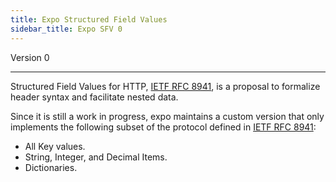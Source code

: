 ```yaml
---
title: Expo Structured Field Values
sidebar_title: Expo SFV 0
---
```


Version 0

---

Structured Field Values for HTTP, [IETF RFC 8941](https://tools.ietf.org/html/rfc8941), is a proposal to formalize header syntax and facilitate nested data.

Since it is still a work in progress, expo maintains a custom version that only implements the following subset of the protocol defined in [IETF RFC 8941](https://tools.ietf.org/html/rfc8941):
  * All Key values.
  * String, Integer, and Decimal Items.
  * Dictionaries.
